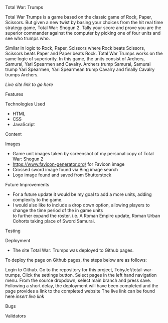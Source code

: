 Total War: Trumps

Total War Trumps is a game based on the classic game of Rock, Paper, Scissors. But given a new twist by basing your choices from the hit real time strategy game, Total War: Shogun 2. Tally your score and prove you are the superior commander against the computer by picking one of four units and see who trumps who.

Similar in logic to Rock, Paper, Scissors where Rock beats Scissors, Scissors beats Paper and Paper beats Rock. Total War Trumps works on the same logic of superiority. In this game, the units consist of Archers, Samurai, Yari Spearmen and Cavalry.
Archers trump Samurai, Samurai trump Yari Spearmen, Yari Spearmean trump Cavalry and finally Cavalry trumps Archers.

_Live site link to go here_

Features

Technologies Used

- HTML
- CSS
- JavaScript

Content

Images

- Game unit images taken by screenshot of my personal copy of Total War: Shogun 2
- https://www.favicon-generator.org/ for Favicon image
- Crossed sword image found via Bing image search
- Logo image found and saved from Shutterstock

Future Improvements

- For a future update it would be my goal to add a more units, adding complexity to the game.
- I would also like to include a drop down option, allowing players to change the time period of the in game units  
  to further expand the roster. i.e. A Roman Empire update, Roman Urban Cohorts taking place of Sword Samurai.

Testing

Deployment

- The site Total War: Trumps was deployed to Github pages.

To deploy the page on Github pages, the steps below are as follows:

Login to Github.
Go to the repository for this project, TobyJef/total-war-trumps.
Click the settings button.
Select pages in the left hand navigation menu.
From the source dropdown, select main branch and press save.
Following a short delay, the deployment will have been completed and the page provides a link to the completed website
The live link can be found here _insert live link_

Bugs

Validators
